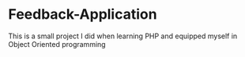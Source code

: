 # Feedback-Application
This is a small project I did when learning PHP and equipped myself in Object Oriented programming
